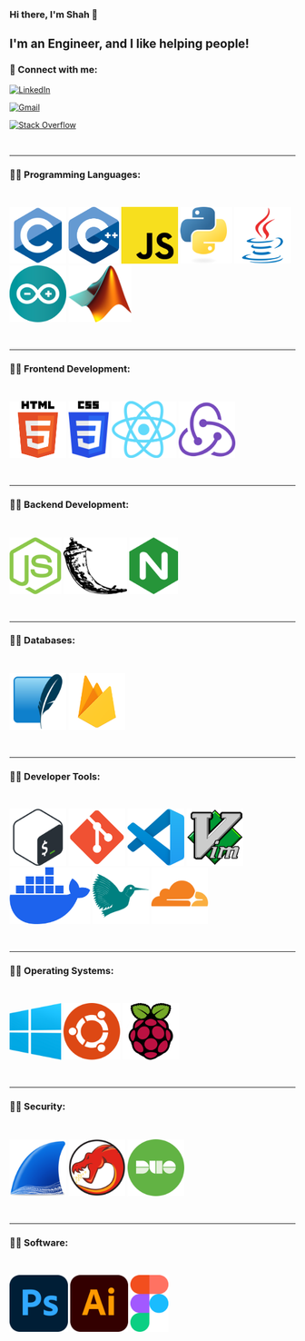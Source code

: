 ### Hi there, I'm Shah 👋


## I'm an Engineer, and I like helping people!

### 🤝 Connect with me:

<a href="https://www.linkedin.com/in/zalan-shah/">![LinkedIn](https://img.shields.io/badge/linkedin-%230077B5.svg?style=for-the-badge&logo=linkedin&logoColor=white)
</a>

<a href="mailto:zalanshah64@gmail.com">![Gmail](https://img.shields.io/badge/Gmail-D14836?style=for-the-badge&logo=gmail&logoColor=white)
</a>

<a href="https://stackoverflow.com/users/19404943/zalanshah64">![Stack Overflow](https://img.shields.io/badge/-Stackoverflow-FE7A16?style=for-the-badge&logo=stack-overflow&logoColor=white)
</a>

<br>

---

### 👨‍💻 Programming Languages:
<br>

[<code><img src="images/C.svg" height="100px" alt="C" ></code>](https://en.wikipedia.org/wiki/C_(programming_language))
[<code><img src="images/C++.svg" height="100px" alt="C++" ></code>](https://en.wikipedia.org/wiki/C%2B%2B)
[<code><img src="images/Javascript.svg" height="100px" alt="Javascript" ></code>](https://en.wikipedia.org/wiki/JavaScript)
[<code><img src="images/Python.svg" height="100px" alt="Python" ></code>](https://www.python.org/)
[<code><img src="images/Java.svg" height="100px" alt="Java" ></code>](https://www.java.com/)
[<code><img src="images/Arduino.svg" height="100px" alt="Arduino C" ></code>](https://www.arduino.cc/)
[<code><img src="images/MATLAB.png" height="100px" alt="MATLAB" ></code>](https://www.mathworks.com/products/matlab.html)

<br>

---

### 👨‍💻 Frontend Development:
<br>

[<code><img src="images/HTML5.png" height="100px" alt="HTML5" ></code>](https://en.wikipedia.org/wiki/HTML)
[<code><img src="images/CSS3.png" height="100px" alt="CSS3" ></code>](https://en.wikipedia.org/wiki/CSS)
[<code><img src="images/React.png" height="100px" alt="React + React Native" ></code>](https://react.dev/)
[<code><img src="images/Redux.svg" height="100px" alt="Redux" ></code>](https://redux.js.org/)


<br>

---

### 👨‍💻 Backend Development:
<br>

[<code><img src="images/Nodejs.png" height="100px" alt="Nodejs" ></code>](https://nodejs.org/)
[<code><img src="images/Flask.png" height="100px" alt="Flask" ></code>](https://flask.palletsprojects.com/)
[<code><img src="images/Nginx.png" height="100px" alt="Nginx" ></code>](https://nginx.org/en/)

<br>

---

### 👨‍💻 Databases:
<br>

[<code><img src="images/SQLite.png" height="100px" alt="SQLite3" ></code>](https://www.sqlite.org/index.html)
[<code><img src="images/Firebase.png" height="100px" alt="Google Firebase" ></code>](https://firebase.google.com/?gad=1&gclid=CjwKCAjwjaWoBhAmEiwAXz8DBZNF5IMYUuOmKXDPLc9b3ZDH36N3IcB7HOj5z9JuYYeI-dHdE1k3eBoCz3EQAvD_BwE&gclsrc=aw.ds)

<br>

---

### 👨‍💻 Developer Tools:
<br>

[<code><img src="images/Bash.png" height="100px" alt="Bash" ></code>](https://www.gnu.org/software/bash/)
[<code><img src="images/Git.svg" height="100px" alt="Git" ></code>](https://git-scm.com/)
[<code><img src="images/VSCode.svg" height="100px" alt="Visual Studio Code" ></code>](https://code.visualstudio.com/)
[<code><img src="images/Vim.svg" height="100px" alt="Vim" ></code>](https://www.vim.org/)
[<code><img src="images/Docker.png" height="100px" ></code>](https://www.docker.com/)
[<code><img src="images/Latex.png" height="100px" alt="LaTeX"></code>](https://www.latex-project.org/)
[<code><img src="images/Cloudflare.png" height="100px" alt="Cloudflare"></code>](https://www.cloudflare.com/)

<br>

---

### 👨‍💻 Operating Systems:
<br>

[<code><img src="images/Windows.png" height="100px" alt="Windows" ></code>](https://www.microsoft.com/en-us/windows)
[<code><img src="images/Ubuntu.png" height="100px" alt="Linux" ></code>](https://ubuntu.com/)
[<code><img src="images/Raspbian.svg" height="100px" alt="Raspbian" ></code>](https://www.raspberrypi.com/software/)

<br>

---

### 👨‍💻 Security:
<br>

[<code><img src="images/Wireshark.png" height="100px" alt="Wireshark" ></code>](https://www.wireshark.org/)
[<code><img src="images/Ghidra.png" height="100px" alt="Ghidra" ></code>](https://www.ghidra-sre.org/)
[<code><img src="images/Duo.png" height="100px" alt="Duo" ></code>](https://duo.com/)

<br>

---

### 👨‍💻 Software:
<br>

[<code><img src="images/Photoshop.svg" height="100px" alt="Adobe Photoshop" ></code>](https://www.adobe.com/products/photoshop.html)
[<code><img src="images/Illustrator.svg" height="100px" alt="Adobe Illustrator" ></code>](https://www.adobe.com/products/illustrator.html)
[<code><img src="images/Figma.svg" height="100px" alt="Figma" ></code>](https://www.figma.com/)

<br>
